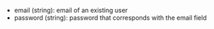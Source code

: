 * email (string): email of an existing user 
* password (string): password that corresponds with the email field